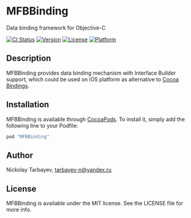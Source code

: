 # MFBBinding
Data binding framework for Objective-C

[![CI Status](http://img.shields.io/travis/flix-tech/MFBBinding.svg?style=flat)](https://travis-ci.org/flix-tech/MFBBinding)
[![Version](https://img.shields.io/cocoapods/v/MFBBinding.svg?style=flat)](http://cocoapods.org/pods/MFBBinding)
[![License](https://img.shields.io/cocoapods/l/MFBBinding.svg?style=flat)](http://cocoapods.org/pods/MFBBinding)
[![Platform](https://img.shields.io/cocoapods/p/MFBBinding.svg?style=flat)](http://cocoapods.org/pods/MFBBinding)

## Description
MFBBinding provides data binding mechanism with Interface Builder support, which could be used on iOS platform as alternative to [Cocoa Bindings](https://developer.apple.com/library/content/documentation/Cocoa/Conceptual/CocoaBindings/CocoaBindings.html).

## Installation

MFBBinding is available through [CocoaPods](http://cocoapods.org). To install
it, simply add the following line to your Podfile:

```ruby
pod "MFBBinding"
```

## Author

Nickolay Tarbayev, tarbayev-n@yandex.ru

## License

MFBBinding is available under the MIT license. See the LICENSE file for more info.
